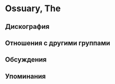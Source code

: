 # Ossuary, The



## Дискография


## Отношения с другими группами


## Обсуждения


## Упоминания

